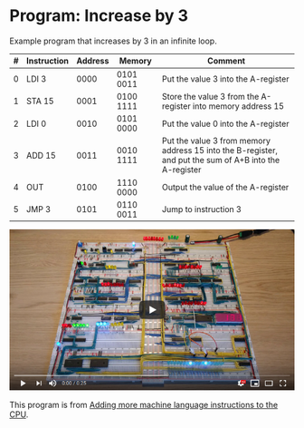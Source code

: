 # Program: Increase by 3

Example program that increases by 3 in an infinite loop.

|#|Instruction|Address|Memory|Comment|
|---|---------|-------|------|-------|
|0|LDI  3|0000|0101 0011|Put the value 3 into the A-register|
|1|STA 15|0001|0100 1111|Store the value 3 from the A-register into memory address 15|
|2|LDI  0|0010|0101 0000|Put the value 0 into the A-register|
|3|ADD 15|0011|0010 1111|Put the value 3 from memory address 15 into the B-register,<br> and put the sum of A+B into the A-register|
|4|OUT   |0100|1110 0000|Output the value of the A-register|
|5|JMP  3|0101|0110 0011|Jump to instruction 3|

[![YouTube video of computer](../resources/yt-increase-by-three-thumb.png)](https://www.youtube.com/watch?v=IgK4RUf5AlI "Click to play")

This program is from [Adding more machine language instructions to the CPU](https://www.youtube.com/watch?v=FCscQGBIL-Y).
